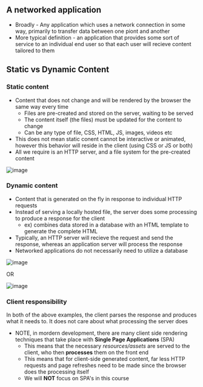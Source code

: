 ## A networked application ###
- Broadly - Any application which uses a network connection in some way, primarily to transfer data between one piont and another
- More typical definition - an application that provides some sort of service to an individual end user so that each user will recieve content tailored to them

## Static vs Dynamic Content ##
### Static content ###
- Content that does not change and will be rendered by the browser the same way every time
  - Files are pre-created and stored on the server, waiting to be served
  - The content itself (the files) must be updated for the content to change
  - Can be any type of file, CSS, HTML, JS, images, videos etc
- This does not mean static conent cannot be interactive or animated, however this behavior will reside in the client (using CSS or JS or both)
- All we require is an HTTP server, and a file system for the pre-created content

![image](https://user-images.githubusercontent.com/93304067/222995416-f62b8da2-b343-4a61-9c4f-f316b71ac283.png)

### Dynamic content ###
- Content that is generated on the fly in response to individual HTTP requests
- Instead of serving a locally hosted file, the server does some processing to produce a response for the client
  - ex) combines data stored in a database with an HTML template to generate the complete HTML
- Typically, an HTTP server will recieve the request and send the response, whereas an application server will process the response
- Networked applications do not necessarily need to utilize a database

![image](https://user-images.githubusercontent.com/93304067/222995561-7ae929b5-d3b9-4979-bee1-7f6a26322c14.png)

OR

![image](https://user-images.githubusercontent.com/93304067/222995986-84f68b8f-3210-49e4-97ae-c551dfd06542.png)

### Client responsibility ###
In both of the above examples, the client parses the response and produces what it needs to. It does not care about what processing the server does
- NOTE, in mordern development, there are many client side rendering techniques that take place with **Single Page Applications** (SPA)
  - This means that the necessary _resources/assets_ are served to the client, who then **processes** them on the front end
  - This means that for client-side generated content, far less HTTP requests and page refreshes need to be made since the browser does the processing itself
  - We will **NOT** focus on SPA's in this course
